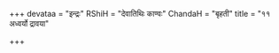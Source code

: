 +++
devataa = "इन्द्रः"
RShiH = "देवातिथिः काण्वः"
ChandaH = "बृहती"
title = "११ अध्वर्यो द्रावया"

+++
